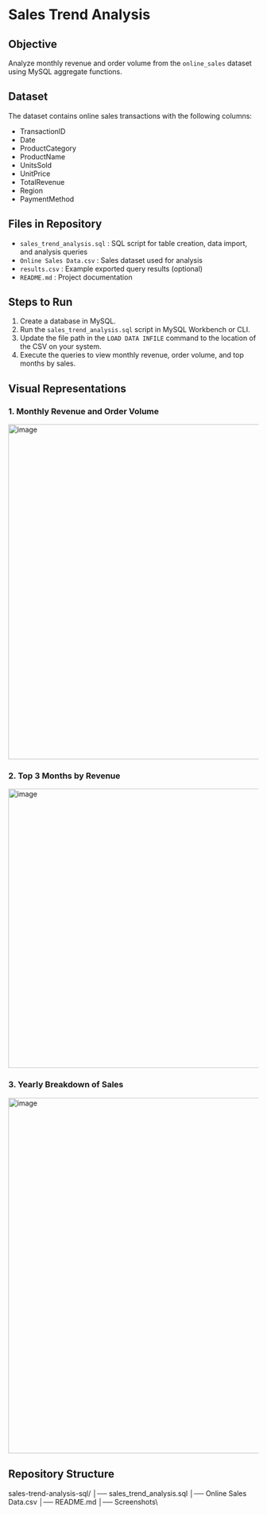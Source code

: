 # Sales Trend Analysis

## Objective
Analyze monthly revenue and order volume from the `online_sales` dataset using MySQL aggregate functions.

## Dataset
The dataset contains online sales transactions with the following columns:
- TransactionID
- Date
- ProductCategory
- ProductName
- UnitsSold
- UnitPrice
- TotalRevenue
- Region
- PaymentMethod

## Files in Repository
- `sales_trend_analysis.sql` : SQL script for table creation, data import, and analysis queries
- `Online Sales Data.csv` : Sales dataset used for analysis
- `results.csv` : Example exported query results (optional)
- `README.md` : Project documentation

## Steps to Run
1. Create a database in MySQL.
2. Run the `sales_trend_analysis.sql` script in MySQL Workbench or CLI.
3. Update the file path in the `LOAD DATA INFILE` command to the location of the CSV on your system.
4. Execute the queries to view monthly revenue, order volume, and top months by sales.

## Visual Representations
### 1. Monthly Revenue and Order Volume
<img width="864" height="673" alt="image" src="https://github.com/user-attachments/assets/55d2aa85-19ef-4b9b-983c-faf058fcec04" />

### 2. Top 3 Months by Revenue
<img width="833" height="561" alt="image" src="https://github.com/user-attachments/assets/777df7c6-f32e-4bf4-b122-a7e46bbc46fd" />

### 3. Yearly Breakdown of Sales
<img width="836" height="714" alt="image" src="https://github.com/user-attachments/assets/eea8b2ad-8cc9-4857-89c2-6ca0b7984f0e" />

## Repository Structure
sales-trend-analysis-sql/
│── sales_trend_analysis.sql 
│── Online Sales Data.csv 
│── README.md 
│── Screenshots\ 
